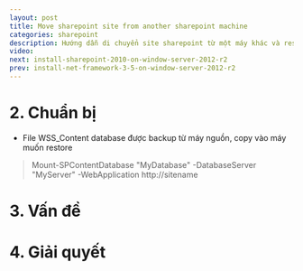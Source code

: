 ```yaml
---
layout: post
title: Move sharepoint site from another sharepoint machine
categories: sharepoint
description: Hướng dẫn di chuyển site sharepoint từ một máy khác và restore vào máy đích
video: 
next: install-sharepoint-2010-on-window-server-2012-r2
prev: install-net-framework-3-5-on-window-server-2012-r2
---
```


# 2. Chuẩn bị
 * File WSS_Content database được backup từ  máy nguồn, copy vào máy muốn restore

> Mount-SPContentDatabase "MyDatabase" -DatabaseServer "MyServer" -WebApplication http://sitename

# 3. Vấn đề



# 4. Giải quyết
